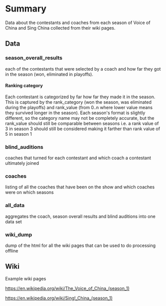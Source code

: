 # Summary
Data about the contestants and coaches from each season of Voice of China and Sing China collected from their wiki pages.

## Data
### season_overall_results
each of the contestants that were selected by a coach and how far they got in the season (won, eliminated in playoffs). 

#### Ranking category
Each contestant is categorized by far how far they made it in the season. 
This is captured by the rank_category (won the season, was eliminated during the playoffs) 
and rank_value (from 0..n where lower value means they survived longer in the season). 
Each season's format is slightly different, so the category name may not be completely accurate,
but the rank_value should still be comparable between seasons i.e. a rank value of 3 in season 3 
should still be considered making it farther than rank value of 5 in season 1

### blind_auditions
coaches that turned for each contestant and which coach a contestant ultimately joined

###  coaches
listing of all the coaches that have been on the show and which coaches were on which seasons

### all_data
aggregates the coach, season overall results and blind auditions into one data set

### wiki_dump
dump of the html for all the wiki pages that can be used to do processing offline

## Wiki
Example wiki pages 

https://en.wikipedia.org/wiki/The_Voice_of_China_(season_1)

https://en.wikipedia.org/wiki/Sing!_China_(season_1)
